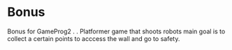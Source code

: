 # Bonus
Bonus for GameProg2
.
.
Platformer game that shoots robots
main goal is to collect a certain points to acccess the wall and go to safety.
